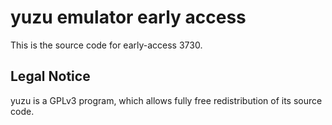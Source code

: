 yuzu emulator early access
=============

This is the source code for early-access 3730.

## Legal Notice

yuzu is a GPLv3 program, which allows fully free redistribution of its source code.